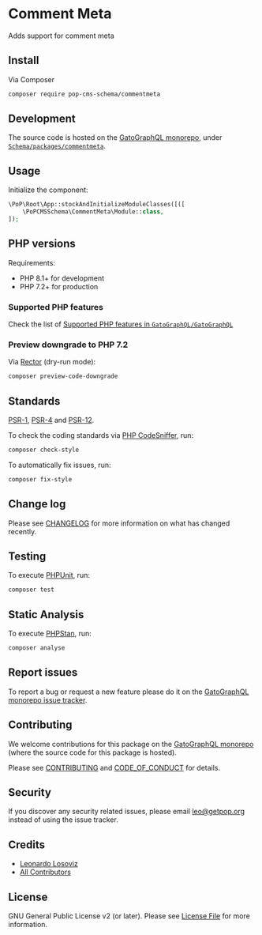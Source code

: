 # Comment Meta

<!--
[![Build Status][ico-travis]][link-travis]
[![Quality Score][ico-code-quality]][link-code-quality]
[![Software License][ico-license]](LICENSE.md)
[![Latest Version on Packagist][ico-version]][link-packagist]
[![Coverage Status][ico-scrutinizer]][link-scrutinizer]
[![Total Downloads][ico-downloads]][link-downloads]
-->

Adds support for comment meta

## Install

Via Composer

``` bash
composer require pop-cms-schema/commentmeta
```

## Development

The source code is hosted on the [GatoGraphQL monorepo](https://github.com/GatoGraphQL/GatoGraphQL), under [`Schema/packages/commentmeta`](https://github.com/GatoGraphQL/GatoGraphQL/tree/master/layers/Schema/packages/commentmeta).

## Usage

Initialize the component:

``` php
\PoP\Root\App::stockAndInitializeModuleClasses([([
    \PoPCMSSchema\CommentMeta\Module::class,
]);
```

## PHP versions

Requirements:

- PHP 8.1+ for development
- PHP 7.2+ for production

### Supported PHP features

Check the list of [Supported PHP features in `GatoGraphQL/GatoGraphQL`](https://github.com/GatoGraphQL/GatoGraphQL/blob/master/docs/supported-php-features.md)

### Preview downgrade to PHP 7.2

Via [Rector](https://github.com/rectorphp/rector) (dry-run mode):

```bash
composer preview-code-downgrade
```

## Standards

[PSR-1](https://www.php-fig.org/psr/psr-1), [PSR-4](https://www.php-fig.org/psr/psr-4) and [PSR-12](https://www.php-fig.org/psr/psr-12).

To check the coding standards via [PHP CodeSniffer](https://github.com/squizlabs/PHP_CodeSniffer), run:

``` bash
composer check-style
```

To automatically fix issues, run:

``` bash
composer fix-style
```

## Change log

Please see [CHANGELOG](CHANGELOG.md) for more information on what has changed recently.

## Testing

To execute [PHPUnit](https://phpunit.de/), run:

``` bash
composer test
```

## Static Analysis

To execute [PHPStan](https://github.com/phpstan/phpstan), run:

``` bash
composer analyse
```

## Report issues

To report a bug or request a new feature please do it on the [GatoGraphQL monorepo issue tracker](https://github.com/GatoGraphQL/GatoGraphQL/issues).

## Contributing

We welcome contributions for this package on the [GatoGraphQL monorepo](https://github.com/GatoGraphQL/GatoGraphQL) (where the source code for this package is hosted).

Please see [CONTRIBUTING](CONTRIBUTING.md) and [CODE_OF_CONDUCT](CODE_OF_CONDUCT.md) for details.

## Security

If you discover any security related issues, please email leo@getpop.org instead of using the issue tracker.

## Credits

- [Leonardo Losoviz][link-author]
- [All Contributors][link-contributors]

## License

GNU General Public License v2 (or later). Please see [License File](LICENSE.md) for more information.

[ico-version]: https://img.shields.io/packagist/v/pop-cms-schema/commentmeta.svg?style=flat-square
[ico-license]: https://img.shields.io/badge/license-GPLv2-brightgreen.svg?style=flat-square
[ico-travis]: https://img.shields.io/travis/pop-cms-schema/commentmeta/master.svg?style=flat-square
[ico-scrutinizer]: https://img.shields.io/scrutinizer/coverage/g/pop-cms-schema/commentmeta.svg?style=flat-square
[ico-code-quality]: https://img.shields.io/scrutinizer/g/pop-cms-schema/commentmeta.svg?style=flat-square
[ico-downloads]: https://img.shields.io/packagist/dt/pop-cms-schema/commentmeta.svg?style=flat-square

[link-packagist]: https://packagist.org/packages/pop-cms-schema/commentmeta
[link-travis]: https://travis-ci.org/pop-cms-schema/commentmeta
[link-scrutinizer]: https://scrutinizer-ci.com/g/pop-cms-schema/commentmeta/code-structure
[link-code-quality]: https://scrutinizer-ci.com/g/pop-cms-schema/commentmeta
[link-downloads]: https://packagist.org/packages/pop-cms-schema/commentmeta
[link-author]: https://github.com/leoloso
[link-contributors]: ../../../../../../contributors
